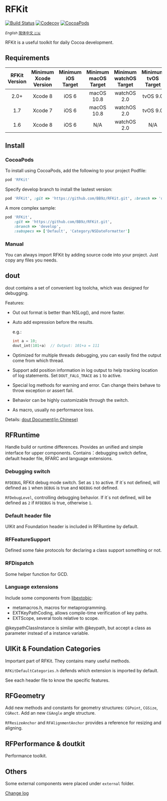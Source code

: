 # RFKit

[![Build Status](https://img.shields.io/travis/BB9z/RFKit.svg?style=flat-square&colorA=333333&colorB=6600cc)](https://travis-ci.org/BB9z/RFKit)
[![Codecov](https://img.shields.io/codecov/c/github/BB9z/RFKit.svg?style=flat-square&colorA=333333&colorB=6600cc)](https://codecov.io/gh/BB9z/RFKit)
[![CocoaPods](https://img.shields.io/cocoapods/v/RFKit.svg?style=flat-square&colorA=333333&colorB=6600cc)](https://cocoapods.org/pods/RFKit)

<base href="//github.com/BB9z/RFKit/blob/master/" />

<small>*English* [简体中文 :cn:](README~zh-hans.md)</small>

RFKit is a useful toolkit for daily Cocoa development.

## Requirements

| RFKit Version | Minimum Xcode Version | Minimum iOS Target  | Minimum macOS Target | Minimum watchOS Target | Minimum tvOS Target |
|:-------------:|:---------------------:|:-------------------:|:--------------------:|:----------------------:|:-------------------:|
| 2.0+          | Xcode 8               | iOS 6  | macOS 10.8  | watchOS 2.0 | tvOS 9.0 |
| 1.7           | Xcode 7               | iOS 6  | macOS 10.8  | watchOS 2.0 | tvOS 9.0 |
| 1.6           | Xcode 8               | iOS 6  | N/A         | watchOS 2.0 | N/A      |

## Install

### CocoaPods

To install using CocoaPods, add the following to your project Podfile:

```ruby
pod 'RFKit'
```

Specify develop branch to install the lastest version:

```ruby
pod 'RFKit', :git => 'https://github.com/BB9z/RFKit.git', :branch => 'develop'
```

A more complex sample:

```ruby
pod 'RFKit',
    :git => 'https://github.com/BB9z/RFKit.git',
    :branch => 'develop',
    :subspecs => ['Default', 'Category/NSDateFormatter']
```

### Manual

You can always import RFKit by adding source code into your project. Just copy any files you needs.

## dout

dout contains a set of convenient log toolcha, which was designed for debugging.

Features:

* Out out format is better than NSLog(), and more faster.
* Auto add expression before the results.

  e.g.:

  ```c
  int a = 10;
  dout_int(101+a)  // Output: 101+a = 111
  ```

* Optimized for multiple threads debugging, you can easily find the output come from which thread.
* Support add position information in log output to help tracking location of log statements. Set `DOUT_FALG_TRACE` as `1` to active. 
* Special log methods for warning and error. Can change theirs behave to throw exception or assert fail.
* Behavior can be highly customizable through the switch.
* As macro, usually no performance loss.

Details: [dout Document(in Chinese)](https://github.com/BB9z/RFKit/wiki/dout)

## RFRuntime

Handle build or runtime differences. Provides an unified and simple interface for upper components. Contains：debugging switch define, default header file, RFARC and language extensions.

### Debugging switch

`RFDEBUG`, RFKit debug mode switch. Set as `1` to active. If it´s not defined, will defined as `1` when `DEBUG` is true and `NDEBUG` not defined.

`RFDebugLevel`, controlling debugging behavior. If it´s not defined, will be defined as `2` if `RFDEBUG` is true, otherwise `1`.

### Default header file

UIKit and Foundation header is included in RFRuntime by default.

### RFFeatureSupport

Defined some fake protocols for declaring a class support something or not.

### RFDispatch

Some helper function for GCD.

### Language extensions

Include some components from [libextobjc](https://github.com/jspahrsummers/libextobjc):

* metamacros.h, macros for metaprogramming.
* EXTKeyPathCoding, allows compile-time verification of key paths.
* EXTScope, several tools relative to scope.

@keypathClassInstance is similar with @keypath, but accept a class as parameter instead of a instance variable.

## UIKit & Foundation Categories

Important part of RFKit. They contains many useful methods.

`RFKitDefaultCategories.h` defends which extension is imported by default.

See each header file to know the specific features.

## RFGeometry

Add new methods and constants for geometry structures: `CGPoint`, `CGSize`, `CGRect`. Add an new `CGAngle` angle structure.

`RFResizeAnchor` and `RFAlignmentAnchor` provides a reference for resizing and aligning.

## RFPerformance & doutkit

Performance toolkit.

## Others

Some external components were placed under `external` folder.

[Change log](https://github.com/BB9z/RFKit/releases)
